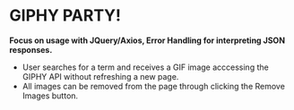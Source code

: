 # GIPHY PARTY!
**Focus on usage with JQuery/Axios, Error Handling for interpreting JSON responses.**

+ User searches for a term and receives a GIF image acccessing the GIPHY API without refreshing a new page.
+ All images can be removed from the page through clicking the Remove Images button.